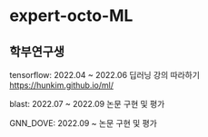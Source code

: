 # expert-octo-ML

## 학부연구생

tensorflow: 2022.04 ~ 2022.06 딥러닝 강의 따라하기
https://hunkim.github.io/ml/   

blast: 2022.07 ~ 2022.09 논문 구현 및 평가

GNN_DOVE: 2022.09 ~ 논문 구현 및 평가
